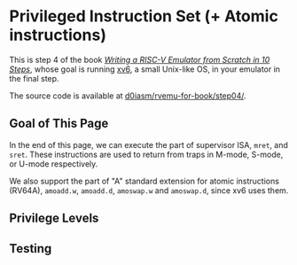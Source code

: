 # Privileged Instruction Set \(+ Atomic instructions\)

This is step 4 of the book [_Writing a RISC-V Emulator from Scratch in 10 Steps_](./), whose goal is running [xv6](https://github.com/mit-pdos/xv6-riscv), a small Unix-like OS, in your emulator in the final step.

The source code is available at [d0iasm/rvemu-for-book/step04/](https://github.com/d0iasm/rvemu-for-book/tree/master/step4).

## Goal of This Page

In the end of this page, we can execute the part of supervisor ISA, `mret`, and `sret`. These instructions are used to return from traps in M-mode, S-mode, or U-mode respectively.

We also support the part of "A" standard extension for atomic instructions \(RV64A\), `amoadd.w`, `amoadd.d`, `amoswap.w` and `amoswap.d`, since xv6 uses them.

## Privilege Levels

## Testing

